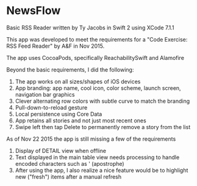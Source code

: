# NewsFlow
Basic RSS Reader written by Ty Jacobs in Swift 2 using XCode 7.1.1

This app was developed to meet the requirements for a "Code Exercise: RSS Feed Reader" by A&F in Nov 2015.

The app uses CocoaPods, specifically ReachabilitySwift and Alamofire


Beyond the basic requirements, I did the following:
1. The app works on all sizes/shapes of iOS devices
2. App branding: app name, cool icon, color scheme, launch screen, navigation bar graphics
3. Clever alternating row colors with subtle curve to match the branding
4. Pull-down-to-reload gesture
5. Local persistence using Core Data
6. App retains all stories and not just most recent ones
7. Swipe left then tap Delete to permanently remove a story from the list


As of Nov 22 2015 the app is still missing a few of the requirements
1. Display of DETAIL view when offline
2. Text displayed in the main table view needs processing to handle encoded characters such as &#39; (apostrophe)
3. After using the app, I also realize a nice feature would be to highlight new ("fresh") items after a manual refresh